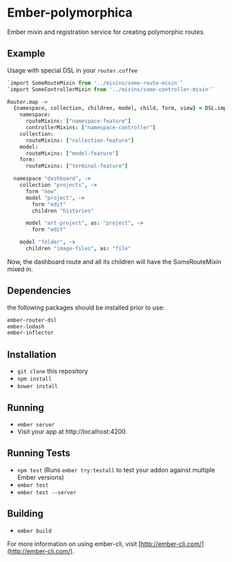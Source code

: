 # Ember-polymorphica

Ember mixin and registration service for creating polymorphic routes.

## Example
Usage with special DSL in your `router.coffee`

```coffeescript
`import SomeRouteMixin from '../mixins/some-route-mixin'`
`import SomeControllerMixin from '../mixins/some-controller-mixin'`

Router.map ->
  {namespace, collection, children, model, child, form, view} = DSL.import(@).with
    namespace:
      routeMixins: ["namespace-feature"]
      controllerMixins: ["namespace-controller"]
    collection:
      routeMixins: ["collection-feature"]
    model:
      routeMixins: ["model-feature"]
    form:
      routeMixins: ["terminal-feature"]

  namespace "dashboard", ->
    collection "projects", ->
      form "new"
      model "project", ->
        form "edit"
        children "histories"

      model "art-project", as: "project", ->
        form "edit"

    model "folder", ->
      children "image-files", as: "file"
```
Now, the dashboard route and all its children will have the SomeRouteMixin mixed in.

## Dependencies
the following packages should be installed prior to use:

```sh
ember-router-dsl
ember-lodash
ember-inflector
```

## Installation

* `git clone` this repository
* `npm install`
* `bower install`

## Running

* `ember server`
* Visit your app at http://localhost:4200.

## Running Tests

* `npm test` (Runs `ember try:testall` to test your addon against multiple Ember versions)
* `ember test`
* `ember test --server`

## Building

* `ember build`

For more information on using ember-cli, visit [http://ember-cli.com/](http://ember-cli.com/).
